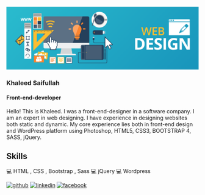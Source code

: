 ![Front-end-developer](https://github.com/khaleed-saifullah/Khaleedsaifullah/blob/master/68747470733a2f2f3639353533312e736d75736863646e2e636f6d2f313436333831362f77702d636f6e74656e742f75706c6f6164732f323031352f31302f62616e6e65722d7765622d6465736.webp)

### Khaleed Saifullah
#### Front-end-developer

Hello! This is Khaleed. I was a front-end-designer in a software company. I am an expert in web designing. I have experience in designing websites both static and dynamic. My core experience lies both in front-end design and WordPress platform using Photoshop, HTML5, CSS3, BOOTSTRAP 4, SASS, jQuery.

## Skills
:computer: HTML , CSS , Bootstrap , Sass
:computer: jQuery
:computer: Wordpress


[<img src='https://cdn.jsdelivr.net/npm/simple-icons@3.0.1/icons/github.svg' alt='github' height='40'>](https://github.com/khaleed-saifullah)  [<img src='https://cdn.jsdelivr.net/npm/simple-icons@3.0.1/icons/linkedin.svg' alt='linkedin' height='40'>](https://www.linkedin.com/in/ksnayem/)  [<img src='https://cdn.jsdelivr.net/npm/simple-icons@3.0.1/icons/facebook.svg' alt='facebook' height='40'>](https://www.facebook.com/Ksnayem)  

